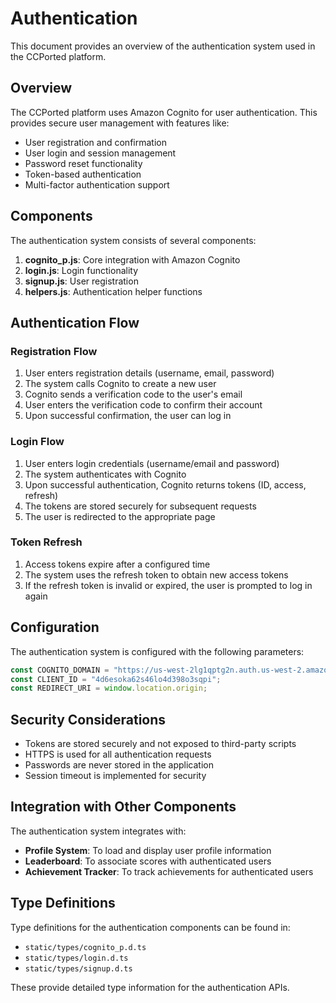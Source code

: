 # Authentication

This document provides an overview of the authentication system used in the CCPorted platform.

## Overview

The CCPorted platform uses Amazon Cognito for user authentication. This provides secure user management with features like:

- User registration and confirmation
- User login and session management
- Password reset functionality
- Token-based authentication
- Multi-factor authentication support

## Components

The authentication system consists of several components:

1. **cognito_p.js**: Core integration with Amazon Cognito
2. **login.js**: Login functionality
3. **signup.js**: User registration
4. **helpers.js**: Authentication helper functions

## Authentication Flow

### Registration Flow

1. User enters registration details (username, email, password)
2. The system calls Cognito to create a new user
3. Cognito sends a verification code to the user's email
4. User enters the verification code to confirm their account
5. Upon successful confirmation, the user can log in

### Login Flow

1. User enters login credentials (username/email and password)
2. The system authenticates with Cognito
3. Upon successful authentication, Cognito returns tokens (ID, access, refresh)
4. The tokens are stored securely for subsequent requests
5. The user is redirected to the appropriate page

### Token Refresh

1. Access tokens expire after a configured time
2. The system uses the refresh token to obtain new access tokens
3. If the refresh token is invalid or expired, the user is prompted to log in again

## Configuration

The authentication system is configured with the following parameters:

```javascript
const COGNITO_DOMAIN = "https://us-west-2lg1qptg2n.auth.us-west-2.amazoncognito.com";
const CLIENT_ID = "4d6esoka62s46lo4d398o3sqpi";
const REDIRECT_URI = window.location.origin;
```

## Security Considerations

- Tokens are stored securely and not exposed to third-party scripts
- HTTPS is used for all authentication requests
- Passwords are never stored in the application
- Session timeout is implemented for security

## Integration with Other Components

The authentication system integrates with:

- **Profile System**: To load and display user profile information
- **Leaderboard**: To associate scores with authenticated users
- **Achievement Tracker**: To track achievements for authenticated users

## Type Definitions

Type definitions for the authentication components can be found in:

- `static/types/cognito_p.d.ts`
- `static/types/login.d.ts`
- `static/types/signup.d.ts`

These provide detailed type information for the authentication APIs.
